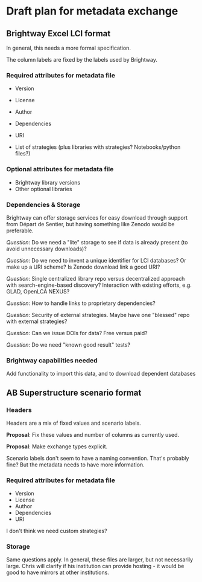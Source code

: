 # Draft plan for metadata exchange

## Brightway Excel LCI format

In general, this needs a more formal specification.

The column labels are fixed by the labels used by Brightway.

### Required attributes for metadata file

* Version
* License
* Author
* Dependencies
* URI

* List of strategies (plus libraries with strategies? Notebooks/python files?)

### Optional attributes for metadata file

* Brightway library versions
* Other optional libraries

### Dependencies & Storage

Brightway can offer storage services for easy download through support from Départ de Sentier, but having something like Zenodo would be preferable.

*Question*: Do we need a "lite" storage to see if data is already present (to avoid unnecessary downloads)?

*Question*: Do we need to invent a unique identifier for LCI databases? Or make up a URI scheme? Is Zenodo download link a good URI?

*Question*: Single centralized library repo versus decentralized approach with search-engine-based discovery? Interaction with existing efforts, e.g. GLAD, OpenLCA NEXUS?

*Question*: How to handle links to proprietary dependencies?

*Question*: Security of external strategies. Maybe have one "blessed" repo with external strategies?

*Question*: Can we issue DOIs for data? Free versus paid?

*Question*: Do we need "known good result" tests?

### Brightway capabilities needed

Add functionality to import this data, and to download dependent databases

## AB Superstructure scenario format

### Headers

Headers are a mix of fixed values and scenario labels.

**Proposal**: Fix these values and number of columns as currently used.

**Proposal**: Make exchange types explicit.

Scenario labels don't seem to have a naming convention. That's probably fine? But the metadata needs to have more information.

### Required attributes for metadata file

* Version
* License
* Author
* Dependencies
* URI

I don't think we need custom strategies?

### Storage

Same questions apply. In general, these files are larger, but not necessarily large. Chris will clarify if his institution can provide hosting - it would be good to have mirrors at other institutions.
